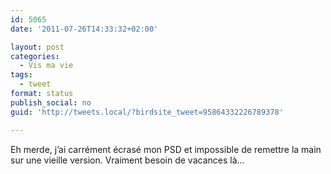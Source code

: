 ```yaml
---
id: 5065
date: '2011-07-26T14:33:32+02:00'

layout: post
categories:
  - Vis ma vie
tags:
  - tweet
format: status
publish_social: no
guid: 'http://tweets.local/?birdsite_tweet=95864332226789378'

---
```


Eh merde, j’ai carrément écrasé mon PSD et impossible de remettre la main sur une vieille version. Vraiment besoin de vacances là…